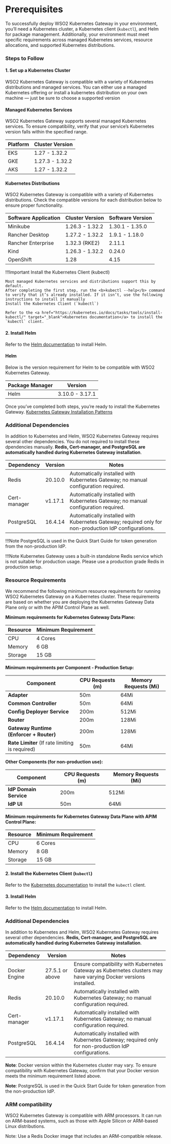 # Prerequisites

To successfully deploy WSO2 Kubernetes Gateway in your environment, you’ll need a Kubernetes cluster, a Kubernetes client (`kubectl`), and Helm for package management. Additionally, your environment must meet specific requirements across managed Kubernetes services, resource allocations, and supported Kubernetes distributions. 

### Steps to Follow

#### 1. Set up a Kubernetes Cluster

WSO2 Kubernetes Gateway is compatible with a variety of Kubernetes distributions and managed services. You can either use a managed Kubernetes offering or install a kubernetes distribution on your own machine — just be sure to choose a supported version

#### Managed Kubernetes Services

WSO2 Kubernetes Gateway supports several managed Kubernetes services. To ensure compatibility, verify that your service’s Kubernetes version falls within the specified range.

| Platform | Cluster Version |
| -------- | --------------- |
| EKS      | 1.27 - 1.32.2   |
| GKE      | 1.27.3 - 1.32.2 |
| AKS      | 1.27 - 1.32.2   |

#### Kubernetes Distributions

WSO2 Kubernetes Gateway is compatible with a variety of Kubernetes distributions. Check the compatible versions for each distribution below to ensure proper functionality.

| Software Application | Cluster Version | Software Version |
|----------------------| --------------- |------------------|
| Minikube             | 1.26.3 - 1.32.2 | 1.30.1 - 1.35.0  |
| Rancher Desktop      | 1.27.2 - 1.32.2 | 1.9.1 - 1.18.0   |
| Rancher Enterprise   | 1.32.3 (RKE2)   | 2.11.1           |
| Kind                 | 1.26.3 - 1.32.2 | 0.24.0           |
| OpenShift            | 1.28            | 4.15             |


!!!Important
    Install the Kubernetes Client (kubectl)

    Most managed Kubernetes services and distributions support this by default.
    After completing the first step, run the <b>kubectl --help</b> command to verify that it’s already installed. If it isn’t, use the following instructions to install it manually
    Install the Kubernetes Client (`kubectl`)

    Refer to the <a href="https://kubernetes.io/docs/tasks/tools/install-kubectl/" target="_blank">Kubernetes documentation</a> to install the `kubectl` client.

#### 2. Install Helm

Refer to the <a href="https://helm.sh/docs/intro/install/" target="_blank">Helm documentation</a> to install Helm. 
#### Helm

Below is the version requirement for Helm to be compatible with WSO2 Kubernetes Gateway.

| Package Manager | Version         |
| --------------- | --------------- |
| Helm            | 3.10.0 - 3.17.1 |

Once you’ve completed both steps, you’re ready to install the Kubernetes Gateway.
<a href="../../setup/deployment/deployment-patterns-overview/" target="_blank">Kubernetes Gateway Installation Patterns</a> 

### Additional Dependencies

In addition to Kubernetes and Helm, WSO2 Kubernetes Gateway requires several other dependencies. You do not required to install these dpendencies manually. **Redis, Cert-manager, and PostgreSQL are automatically handled during Kubernetes Gateway installation**. 

| Dependency    | Version         | Notes                                                                                                           |
| ------------- | --------------- | --------------------------------------------------------------------------------------------------------------- |
| Redis         | 20.10.0         | Automatically installed with Kubernetes Gateway; no manual configuration required.                              |
| Cert-manager  | v1.17.1         | Automatically installed with Kubernetes Gateway; no manual configuration required.                              |
| PostgreSQL    | 16.4.14         | Automatically installed with Kubernetes Gateway; required only for non-production IdP configurations.           |


!!!Note
    PostgreSQL is used in the Quick Start Guide for token generation from the non-production IdP.

!!!Note
    Kubernetes Gateway uses a built-in standalone Redis service which is not suitable for production usage. Please use a production grade Redis in production setup.


### Resource Requirements

We recommend the following minimum resource requirements for running WSO2 Kubernetes Gateway on a Kubernetes cluster. These requirements are based on whether you are deploying the Kubernetes Gateway Data Plane only or with the APIM Control Plane as well.

**Minimum requirements for Kubernetes Gateway Data Plane:**

| Resource | Minimum Requirement |
| -------- | ------------------- |
| CPU      | 4 Cores             |
| Memory   | 6 GB                |
| Storage  | 15 GB               |

**Minimum requirements per Component - Production Setup:**

| Component                                       | CPU Requests (m) | Memory Requests (Mi) |
| ----------------------------------------------- | ---------------- | -------------------- |
| **Adapter**                                     | 50m              | 64Mi                 |
| **Common Controller**                           | 50m              | 64Mi                 |
| **Config Deployer Service**                     | 200m             | 512Mi                |
| **Router**         | 200m            | 128Mi               |
| **Gateway Runtime (Enforcer + Router)**         | 200m            | 128Mi               |
| **Rate Limiter** (If rate limiting is required) | 50m              | 64Mi                 |

**Other Components (for non-production use):**

| Component              | CPU Requests (m) | Memory Requests (Mi) |
| ---------------------- | ---------------- | -------------------- |
| **IdP Domain Service** | 200m             | 512Mi                |
| **IdP UI**             | 50m              | 64Mi                 |


**Minimum requirements for Kubernetes Gateway Data Plane with APIM Control Plane:**

| Resource | Minimum Requirement |
| -------- | ------------------- |
| CPU      | 6 Cores             |
| Memory   | 8 GB                |
| Storage  | 15 GB               |



#### 2. Install the Kubernetes Client (`kubectl`)

Refer to the <a href="https://kubernetes.io/docs/tasks/tools/install-kubectl/" target="_blank">Kubernetes documentation</a> to install the `kubectl` client.

#### 3. Install Helm

Refer to the <a href="https://helm.sh/docs/intro/install/" target="_blank">Helm documentation</a> to install Helm. 

### Additional Dependencies

In addition to Kubernetes and Helm, WSO2 Kubernetes Gateway requires several other dependencies. **Redis, Cert-manager, and PostgreSQL are automatically handled during Kubernetes Gateway installation**. 

| Dependency    | Version         | Notes                                                                                                           |
| ------------- | --------------- | --------------------------------------------------------------------------------------------------------------- |
| Docker Engine | 27.5.1 or above | Ensure compatibility with Kubernetes Gateway as Kubernetes clusters may have varying Docker versions installed. |
| Redis         | 20.10.0         | Automatically installed with Kubernetes Gateway; no manual configuration required.                              |
| Cert-manager  | v1.17.1         | Automatically installed with Kubernetes Gateway; no manual configuration required.                              |
| PostgreSQL    | 16.4.14         | Automatically installed with Kubernetes Gateway; required only for non-production IdP configurations.           |

**Note**: Docker version within the Kubernetes cluster may vary. To ensure compatibility with Kubernetes Gateway, confirm that your Docker version meets the minimum requirement listed above.

**Note**: PostgreSQL is used in the Quick Start Guide for token generation from the non-production IdP.

### ARM compatibility

WSO2 Kubernetes Gateway is compatible with ARM processors. It can run on ARM-based systems, such as those with Apple Silicon or ARM-based Linux distributions.

Note: Use a Redis Docker image that includes an ARM-compatible release.
